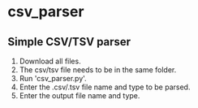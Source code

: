 # csv_parser
Simple CSV/TSV parser
----------------------
1) Download all files.
2) The csv/tsv file needs to be in the same folder.
3) Run 'csv_parser.py'.
4) Enter the .csv/.tsv file name and type to be parsed.
5) Enter the output file name and type.
